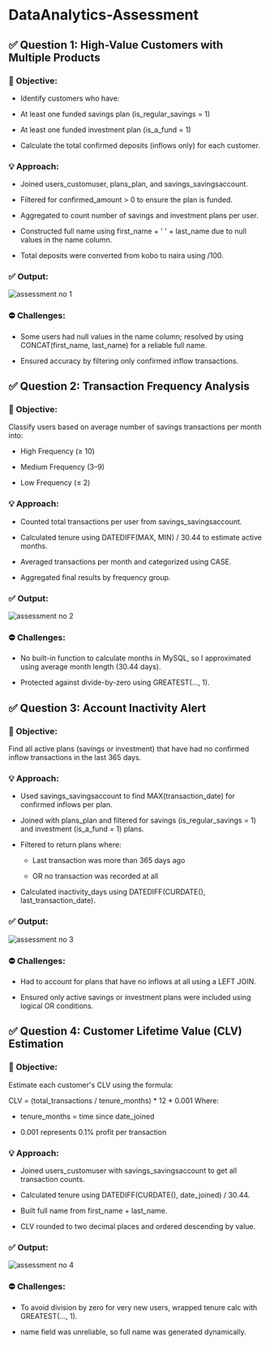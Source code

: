 # DataAnalytics-Assessment
## ✅ Question 1: High-Value Customers with Multiple Products
### 🧠 Objective:
- Identify customers who have:

- At least one funded savings plan (is_regular_savings = 1)

- At least one funded investment plan (is_a_fund = 1)

- Calculate the total confirmed deposits (inflows only) for each customer.

### 💡 Approach:
- Joined users_customuser, plans_plan, and savings_savingsaccount.

- Filtered for confirmed_amount > 0 to ensure the plan is funded.

- Aggregated to count number of savings and investment plans per user.

- Constructed full name using first_name + ' ' + last_name due to null values in the name column.

- Total deposits were converted from kobo to naira using /100.

### ✅ Output:
![assessment no 1](https://github.com/user-attachments/assets/e78cca99-f7eb-47ac-88ff-4176c7fe75cd)

### ⛔ Challenges:
- Some users had null values in the name column; resolved by using CONCAT(first_name, last_name) for a reliable full name.

- Ensured accuracy by filtering only confirmed inflow transactions.

## ✅ Question 2: Transaction Frequency Analysis
### 🧠 Objective:
Classify users based on average number of savings transactions per month into:

- High Frequency (≥ 10)

- Medium Frequency (3–9)

- Low Frequency (≤ 2)

### 💡 Approach:
- Counted total transactions per user from savings_savingsaccount.

- Calculated tenure using DATEDIFF(MAX, MIN) / 30.44 to estimate active months.

- Averaged transactions per month and categorized using CASE.

- Aggregated final results by frequency group.

### ✅ Output:
![assessment no 2](https://github.com/user-attachments/assets/b0eea0fd-427e-4501-a59b-66dd36c22073)


### ⛔ Challenges:
- No built-in function to calculate months in MySQL, so I approximated using average month length (30.44 days).

- Protected against divide-by-zero using GREATEST(..., 1).


## ✅ Question 3: Account Inactivity Alert
### 🧠 Objective:
Find all active plans (savings or investment) that have had no confirmed inflow transactions in the last 365 days.

### 💡 Approach:
- Used savings_savingsaccount to find MAX(transaction_date) for confirmed inflows per plan.

- Joined with plans_plan and filtered for savings (is_regular_savings = 1) and investment (is_a_fund = 1) plans.

- Filtered to return plans where:

  - Last transaction was more than 365 days ago

  - OR no transaction was recorded at all

- Calculated inactivity_days using DATEDIFF(CURDATE(), last_transaction_date).

### ✅ Output:
![assessment no 3](https://github.com/user-attachments/assets/0aba509b-cd32-4773-85f7-b1f272986d6a)

### ⛔ Challenges:
- Had to account for plans that have no inflows at all using a LEFT JOIN.

- Ensured only active savings or investment plans were included using logical OR conditions.


## ✅ Question 4: Customer Lifetime Value (CLV) Estimation
### 🧠 Objective:
Estimate each customer's CLV using the formula:

CLV = (total_transactions / tenure_months) * 12 * 0.001
Where:

- tenure_months = time since date_joined

- 0.001 represents 0.1% profit per transaction

### 💡 Approach:
- Joined users_customuser with savings_savingsaccount to get all transaction counts.

- Calculated tenure using DATEDIFF(CURDATE(), date_joined) / 30.44.

- Built full name from first_name + last_name.

- CLV rounded to two decimal places and ordered descending by value.

### ✅ Output:
![assessment no 4](https://github.com/user-attachments/assets/7c623897-6d44-41fa-a6d8-5f5ea5b86e82)


### ⛔ Challenges:
- To avoid division by zero for very new users, wrapped tenure calc with GREATEST(..., 1).

- name field was unreliable, so full name was generated dynamically.


